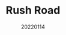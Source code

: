 ---
title:  "Rush Road"
team: "Manan Sharma | Manish Sharma | Midhun Mohan | Prathmesh Pedamkar"
tags: VR Mobile Unity

video_provider: "youtube"
video_id:

header:
    teaser: /assets/img/projects/2022/course_project_image7.jpg

overview: Cross the road in rush hour traffic to reach the campus gate. If you make it without getting run over, this day will go down in history. See you on the other side. Good luck!


project-link: 

active: "yes"
type: "course"
year: "2022"
date: 20220114

---